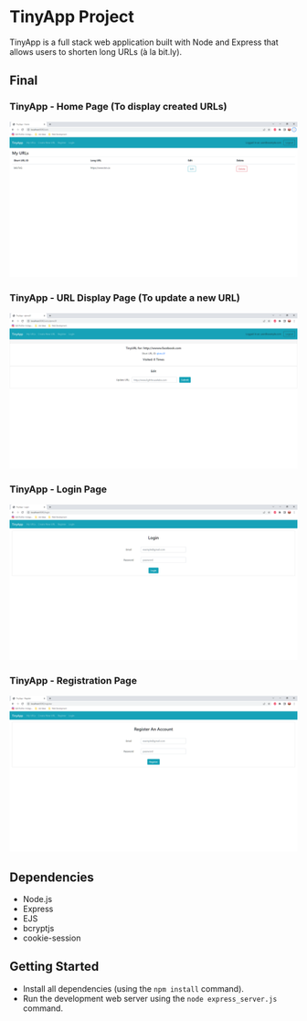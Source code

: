 # TinyApp Project

TinyApp is a full stack web application built with Node and Express that allows users to shorten long URLs (à la bit.ly).

## Final 

### TinyApp - Home Page (To display created URLs)

!["Screenshot of home page (displaying created urls)!"](https://github.com/dburnham1212/tinyapp/blob/master/docs/TinyApp_URLS_Page.png)

### TinyApp - URL Display Page (To update a new URL)

!["Screenshot of home page (displaying created urls)!"](https://github.com/dburnham1212/tinyapp/blob/master/docs/TinyApp_Individual_URL_Page.png)

### TinyApp - Login Page

!["Screenshot of login page!"](https://github.com/dburnham1212/tinyapp/blob/master/docs/TinuApp_Login_Page.png)

### TinyApp - Registration Page
!["Screenshot of registration page!"](https://github.com/dburnham1212/tinyapp/blob/master/docs/TinuApp_Register_Page.png)



## Dependencies

- Node.js
- Express
- EJS
- bcryptjs
- cookie-session

## Getting Started

- Install all dependencies (using the `npm install` command).
- Run the development web server using the `node express_server.js` command.